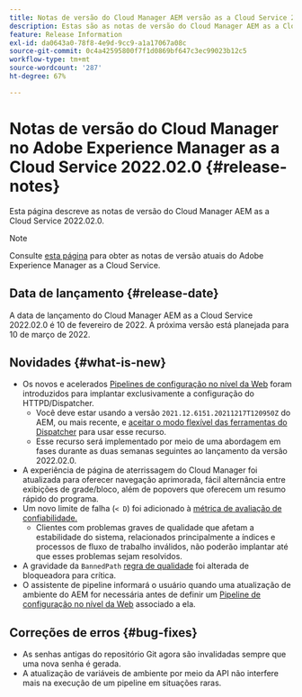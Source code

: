```yaml
---
title: Notas de versão do Cloud Manager AEM versão as a Cloud Service 2022.02.0
description: Estas são as notas de versão do Cloud Manager AEM as a Cloud Service versão 2022.02.0.
feature: Release Information
exl-id: da0643a0-78f8-4e9d-9cc9-a1a17067a08c
source-git-commit: 0c4a42595800f7f1d0869bf647c3ec99023b12c5
workflow-type: tm+mt
source-wordcount: '287'
ht-degree: 67%

---
```


# Notas de versão do Cloud Manager no Adobe Experience Manager as a Cloud Service 2022.02.0 {#release-notes}

Esta página descreve as notas de versão do Cloud Manager AEM as a Cloud Service 2022.02.0.

>[!NOTE]
>
>Consulte [esta página](/help/release-notes/release-notes-cloud/release-notes-current.md) para obter as notas de versão atuais do Adobe Experience Manager as a Cloud Service.

## Data de lançamento {#release-date}

A data de lançamento do Cloud Manager AEM as a Cloud Service 2022.02.0 é 10 de fevereiro de 2022. A próxima versão está planejada para 10 de março de 2022.

## Novidades {#what-is-new}

* Os novos e acelerados [Pipelines de configuração no nível da Web](/help/implementing/cloud-manager/configuring-pipelines/introduction-ci-cd-pipelines.md#web-tier-config-pipelines) foram introduzidos para implantar exclusivamente a configuração do HTTPD/Dispatcher.
   * Você deve estar usando a versão `2021.12.6151.20211217T120950Z` do AEM, ou mais recente, e [aceitar o modo flexível das ferramentas do Dispatcher](/help/implementing/dispatcher/disp-overview.md#validation-debug) para usar esse recurso.
   * Esse recurso será implementado por meio de uma abordagem em fases durante as duas semanas seguintes ao lançamento da versão 2022.02.0.
* A experiência de página de aterrissagem do Cloud Manager foi atualizada para oferecer navegação aprimorada, fácil alternância entre exibições de grade/bloco, além de popovers que oferecem um resumo rápido do programa.
* Um novo limite de falha (`< D`) foi adicionado à [métrica de avaliação de confiabilidade.](/help/implementing/cloud-manager/code-quality-testing.md#understanding-code-quality-rules)
   * Clientes com problemas graves de qualidade que afetam a estabilidade do sistema, relacionados principalmente a índices e processos de fluxo de trabalho inválidos, não poderão implantar até que esses problemas sejam resolvidos.
* A gravidade da `BannedPath` [regra de qualidade](/help/implementing/cloud-manager/code-quality-testing.md#understanding-code-quality-rules) foi alterada de bloqueadora para crítica.
* O assistente de pipeline informará o usuário quando uma atualização de ambiente do AEM for necessária antes de definir um [Pipeline de configuração no nível da Web](/help/implementing/cloud-manager/configuring-pipelines/introduction-ci-cd-pipelines.md#web-tier-config-pipelines) associado a ela.

## Correções de erros {#bug-fixes}

* As senhas antigas do repositório Git agora são invalidadas sempre que uma nova senha é gerada.
* A atualização de variáveis de ambiente por meio da API não interfere mais na execução de um pipeline em situações raras.
